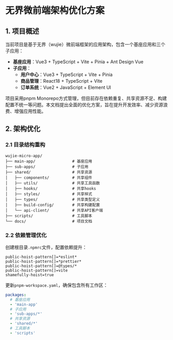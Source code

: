 # 无界微前端架构优化方案

## 1. 项目概述

当前项目是基于无界（wujie）微前端框架的应用架构，包含一个基座应用和三个子应用：

- **基座应用**：Vue3 + TypeScript + Vite + Pinia + Ant Design Vue
- **子应用**：
  - **用户中心**：Vue3 + TypeScript + Vite + Pinia
  - **商品管理**：React18 + TypeScript + Vite
  - **订单系统**：Vue2 + JavaScript + Element UI

项目采用pnpm Monorepo方式管理，但目前存在依赖重复、共享资源不足、构建配置不统一等问题。本文档提出全面的优化方案，旨在提升开发效率、减少资源浪费、增强应用性能。

## 2. 架构优化

### 2.1 目录结构重构

```
wujie-micro-app/
├── main-app/                # 基座应用
├── sub-apps/                # 子应用
├── shared/                  # 共享资源
│   ├── components/          # 共享组件
│   ├── utils/               # 共享工具函数
│   ├── hooks/               # 共享hooks
│   ├── styles/              # 共享样式
│   ├── types/               # 共享类型定义
│   ├── build-config/        # 共享构建配置
│   └── api-client/          # 共享API客户端
├── scripts/                 # 工具脚本
└── docs/                    # 项目文档
```

### 2.2 依赖管理优化

创建根目录`.npmrc`文件，配置依赖提升：

```
public-hoist-pattern[]=*eslint*
public-hoist-pattern[]=*prettier*
public-hoist-pattern[]=@types/*
public-hoist-pattern[]=vite
shamefully-hoist=true
```

更新`pnpm-workspace.yaml`，确保包含所有工作区：

```yaml
packages:
  # 基座应用
  - 'main-app'
  # 子应用
  - 'sub-apps/*'
  # 共享资源
  - 'shared/*'
  # 工具脚本
  - 'scripts'
``` 